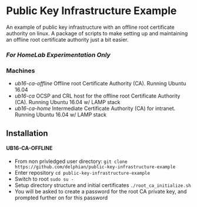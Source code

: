 # Public Key Infrastructure Example
An example of public key infrastructure with an offline root certificate authority on linux. A package of scripts to make setting up and maintaining an offline root certificate authority just a bit easier.

### _For HomeLab Experimentation Only_

### Machines
 - *ub16-ca-offline* Offline root Certificate Authority (CA). Running Ubuntu 16.04
 - *ub16-ca* OCSP and CRL host for the offline root Certificate Authority (CA). Running Ubuntu 16.04 w/ LAMP stack
 - *ub16-ca-home* Intermediate Certificate Authority (CA) for intranet. Running Ubuntu 16.04 w/ LAMP stack
 
## Installation

#### UB16-CA-OFFLINE
 - From non privledged user directory: `git clone https://github.com/delphian/public-key-infrastructure-example`
 - Enter repository `cd public-key-infrastructure-example`
 - Switch to root `sudo su -`
 - Setup directory structure and initial certificates `./root_ca_initialize.sh`
 - You will be asked to create a password for the root CA private key, and prompted further on for this password
